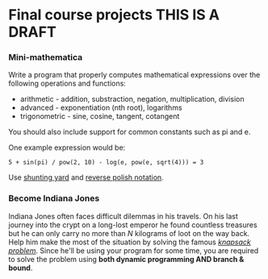 Final course projects
THIS IS A DRAFT
======================

### Mini-mathematica
Write a program that properly computes mathematical expressions over the following
operations and functions:
* arithmetic - addition, substraction, negation, multiplication, division
* advanced - exponentiation (nth root), logarithms
* trigonometric - sine, cosine, tangent, cotangent

You should also include support for common constants such as pi and e.

One example expression would be:

```
5 + sin(pi) / pow(2, 10) - log(e, pow(e, sqrt(4))) = 3
```

Use [shunting yard](http://en.wikipedia.org/wiki/Shunting-yard_algorithm) and
[reverse polish notation](http://en.wikipedia.org/wiki/Reverse_Polish_notation).

### Become Indiana Jones
Indiana Jones often faces difficult dilemmas in his travels. On his last journey
into the crypt on a long-lost emperor he found countless treasures but he can
only carry no more than *N* kilograms of loot on the way back. Help him make
the most of the situation by solving the famous
[*knapsack problem*](http://en.wikipedia.org/wiki/Knapsack_problem). Since
he'll be using your program for some time, you are required to solve the problem
using **both dynamic programming AND branch & bound**.

